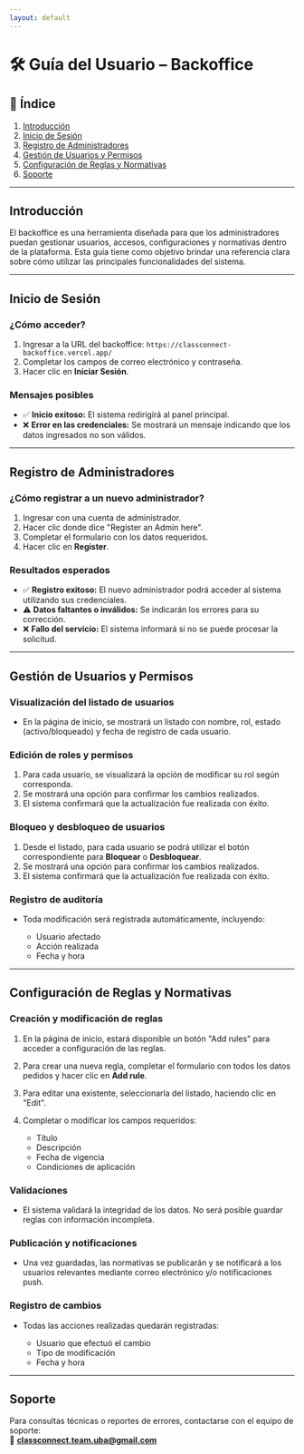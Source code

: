 ```yaml
---
layout: default
---
```


<link rel="stylesheet" href="style.css">

<div class="doc-container">

# 🛠️ Guía del Usuario – Backoffice

## 📌 Índice

1. [Introducción](#introducción)  
2. [Inicio de Sesión](#inicio-de-sesión)  
3. [Registro de Administradores](#registro-de-administradores)  
4. [Gestión de Usuarios y Permisos](#gestión-de-usuarios-y-permisos)  
5. [Configuración de Reglas y Normativas](#configuración-de-reglas-y-normativas)  
6. [Soporte](#soporte)

---

## Introducción

El backoffice es una herramienta diseñada para que los administradores puedan gestionar usuarios, accesos, configuraciones y normativas dentro de la plataforma. Esta guía tiene como objetivo brindar una referencia clara sobre cómo utilizar las principales funcionalidades del sistema.

---

## Inicio de Sesión

### ¿Cómo acceder?

1. Ingresar a la URL del backoffice: `https://classconnect-backoffice.vercel.app/`  
2. Completar los campos de correo electrónico y contraseña.  
3. Hacer clic en **Iniciar Sesión**.

### Mensajes posibles

- ✅ **Inicio exitoso:** El sistema redirigirá al panel principal.  
- ❌ **Error en las credenciales:** Se mostrará un mensaje indicando que los datos ingresados no son válidos.

---

## Registro de Administradores

### ¿Cómo registrar a un nuevo administrador?

1. Ingresar con una cuenta de administrador.  
2. Hacer clic donde dice "Register an Admin here".  
3. Completar el formulario con los datos requeridos.  
4. Hacer clic en **Register**.

### Resultados esperados

- ✅ **Registro exitoso:** El nuevo administrador podrá acceder al sistema utilizando sus credenciales.  
- ⚠️ **Datos faltantes o inválidos:** Se indicarán los errores para su corrección.  
- ❌ **Fallo del servicio:** El sistema informará si no se puede procesar la solicitud.

---

## Gestión de Usuarios y Permisos

### Visualización del listado de usuarios

* En la página de inicio, se mostrará un listado con nombre, rol, estado (activo/bloqueado) y fecha de registro de cada usuario.

### Edición de roles y permisos

1. Para cada usuario, se visualizará la opción de modificar su rol según corresponda.  
2. Se mostrará una opción para confirmar los cambios realizados.  
3. El sistema confirmará que la actualización fue realizada con éxito.

### Bloqueo y desbloqueo de usuarios

1. Desde el listado, para cada usuario se podrá utilizar el botón correspondiente para **Bloquear** o **Desbloquear**.  
2. Se mostrará una opción para confirmar los cambios realizados.  
3. El sistema confirmará que la actualización fue realizada con éxito.

### Registro de auditoría

* Toda modificación será registrada automáticamente, incluyendo:

  * Usuario afectado  
  * Acción realizada  
  * Fecha y hora  

---

## Configuración de Reglas y Normativas

### Creación y modificación de reglas

1. En la página de inicio, estará disponible un botón "Add rules" para acceder a configuración de las reglas.  
2. Para crear una nueva regla, completar el formulario con todos los datos pedidos y hacer clic en **Add rule**.  
3. Para editar una existente, seleccionarla del listado, haciendo clic en "Edit".  
4. Completar o modificar los campos requeridos:

   * Título  
   * Descripción  
   * Fecha de vigencia  
   * Condiciones de aplicación  

### Validaciones

* El sistema validará la integridad de los datos. No será posible guardar reglas con información incompleta.

### Publicación y notificaciones

* Una vez guardadas, las normativas se publicarán y se notificará a los usuarios relevantes mediante correo electrónico y/o notificaciones push.

### Registro de cambios

* Todas las acciones realizadas quedarán registradas:

  * Usuario que efectuó el cambio  
  * Tipo de modificación  
  * Fecha y hora  

---

## Soporte

Para consultas técnicas o reportes de errores, contactarse con el equipo de soporte:  
📧 **[classconnect.team.uba@gmail.com](mailto:classconnect.team.uba@gmail.com)**

</div>

